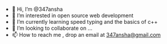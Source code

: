 - 👋 Hi, I’m @347ansha
- 👀 I’m interested in open source web development 
- 🌱 I’m currently learning speed typing and the basics of c++
- 💞️ I’m looking to collaborate on ...
- 📫 How to reach me , drop an email at 347ansha@gmail.com

<!---
347ansha/347ansha is a ✨ special ✨ repository because its `README.md` (this file) appears on your GitHub profile.
You can click the Preview link to take a look at your changes.
--->
